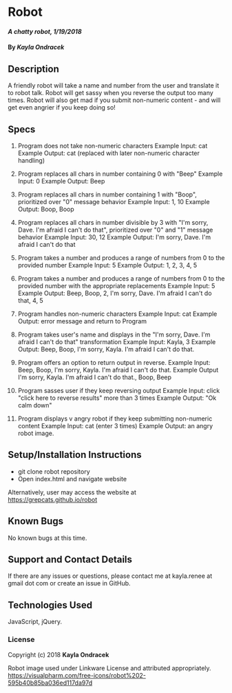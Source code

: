 # Robot

#### _A chatty robot, 1/19/2018_

#### By _**Kayla Ondracek**_

## Description

A friendly robot will take a name and number from the user and translate it to robot talk. Robot will get sassy when you reverse the output too many times. Robot will also get mad if you submit non-numeric content - and will get even angrier if you keep doing so!

## Specs

1. Program does not take non-numeric characters
Example Input: cat
Example Output: cat (replaced with later non-numeric character handling)

2. Program replaces all chars in number containing 0 with "Beep"
Example Input: 0
Example Output: Beep

3. Program replaces all chars in number containing 1 with "Boop", prioritized over "0" message behavior
Example Input: 1, 10
Example Output: Boop, Boop

4. Program replaces all chars in number divisible by 3 with "I'm sorry, Dave. I'm afraid I can't do that", prioritized over "0" and "1" message behavior
Example Input: 30, 12
Example Output: I'm sorry, Dave. I'm afraid I can't do that

5. Program takes a number and produces a range of numbers from 0 to the provided number
Example Input: 5
Example Output: 1, 2, 3, 4, 5

6. Program takes a number and produces a range of numbers from 0 to the provided number with the appropriate replacements
Example Input: 5
Example Output: Beep, Boop, 2, I'm sorry, Dave. I'm afraid I can't do that, 4, 5

7. Program handles non-numeric characters
Example Input: cat
Example Output: error message and return to Program

8. Program takes user's name and displays in the "I'm sorry, Dave. I'm afraid I can't do that" transformation
Example Input: Kayla, 3
Example Output: Beep, Boop, I'm sorry, Kayla. I'm afraid I can't do that.

9. Program offers an option to return output in reverse.
Example Input: Beep, Boop, I'm sorry, Kayla. I'm afraid I can't do that.
Example Output I'm sorry, Kayla. I'm afraid I can't do that., Boop, Beep

10. Program sasses user if they keep reversing output
Example Input: click "click here to reverse results" more than 3 times
Example Output: "Ok calm down"

11. Program displays v angry robot if they keep submitting non-numeric content
Example Input: cat (enter 3 times)
Example Output: an angry robot image.

## Setup/Installation Instructions
* git clone robot repository
* Open index.html and navigate website

Alternatively, user may access the website at https://grepcats.github.io/robot

## Known Bugs

No known bugs at this time.

## Support and Contact Details

If there are any issues or questions, please contact me at kayla.renee at gmail dot com or create an issue in GitHub.

## Technologies Used

JavaScript, jQuery.

### License

Copyright (c) 2018 **Kayla Ondracek**

Robot image used under Linkware License and attributed appropriately.
https://visualpharm.com/free-icons/robot%202-595b40b85ba036ed117da97d
